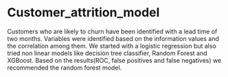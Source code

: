 # Customer_attrition_model

Customers who are likely to churn have been identified with a lead time of two months.
Variables were identified based on the information values and the correlation among them.
We started with a logistic regression but also tried non linear models like decision tree classifier, Random Forest and XGBoost.
Based on the results(ROC, false positives and false negatives) we recommended the random forest model.
